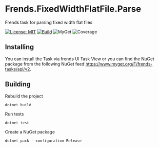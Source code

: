 # Frends.FixedWidthFlatFile.Parse
Frends task for parsing fixed width flat files.

[![License: MIT](https://img.shields.io/badge/License-MIT-green.svg)](https://opensource.org/licenses/MIT)
[![Build](https://github.com/FrendsPlatform/Frends.FixedWidthFlatFile/actions/workflows/Parse_main.yml/badge.svg)](https://github.com/FrendsPlatform/Frends.FixedWidthFlatFile/actions)
![MyGet](https://img.shields.io/myget/frends-tasks/v/Frends.FixedWidthFlatFile)
![Coverage](https://app-github-custom-badges.azurewebsites.net/Badge?key=FrendsPlatform/Frends.FixedWidthFlatFile/Frends.FixedWidthFlatFile.Parse|main)


## Installing

You can install the Task via frends UI Task View or you can find the NuGet package from the following NuGet feed
https://www.myget.org/F/frends-tasks/api/v2.

## Building

Rebuild the project

`dotnet build`

Run tests

`dotnet test`

Create a NuGet package

`dotnet pack --configuration Release`